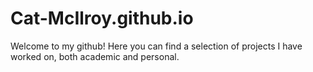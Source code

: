 # Cat-McIlroy.github.io

Welcome to my github!
Here you can find a selection of projects I have worked on, both academic and personal.
